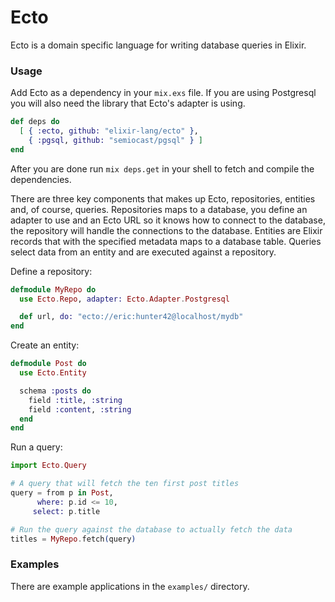 # Ecto

Ecto is a domain specific language for writing database queries in Elixir.

### Usage

Add Ecto as a dependency in your `mix.exs` file. If you are using Postgresql you will also need the library that Ecto's adapter is using.

```elixir
def deps do
  [ { :ecto, github: "elixir-lang/ecto" },
    { :pgsql, github: "semiocast/pgsql" } ]
end
```

After you are done run `mix deps.get` in your shell to fetch and compile the dependencies.

There are three key components that makes up Ecto, repositories, entities and, of course, queries. Repositories maps to a database, you define an adapter to use and an Ecto URL so it knows how to connect to the database, the repository will handle the connections to the database. Entities are Elixir records that with the specified metadata maps to a database table. Queries select data from an entity and are executed against a repository.

Define a repository:

```elixir
defmodule MyRepo do
  use Ecto.Repo, adapter: Ecto.Adapter.Postgresql

  def url, do: "ecto://eric:hunter42@localhost/mydb"
end
```

Create an entity:

```elixir
defmodule Post do
  use Ecto.Entity

  schema :posts do
    field :title, :string
    field :content, :string
  end
end
```

Run a query:

```elixir
import Ecto.Query

# A query that will fetch the ten first post titles
query = from p in Post,
      where: p.id <= 10,
     select: p.title

# Run the query against the database to actually fetch the data
titles = MyRepo.fetch(query)
```

### Examples

There are example applications in the `examples/` directory.
